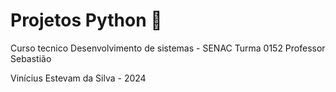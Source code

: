 # Projetos Python 🐍
Curso tecnico Desenvolvimento de sistemas - SENAC
Turma 0152
Professor Sebastião

Vinícius Estevam da Silva - 2024
